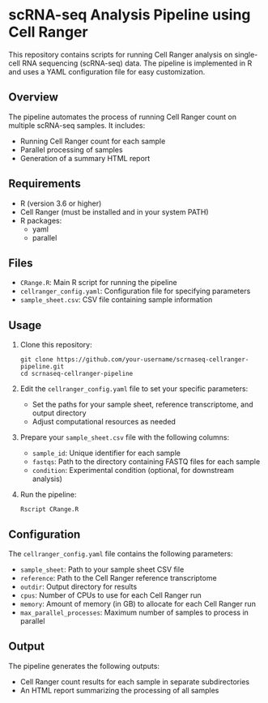 # scRNA-seq Analysis Pipeline using Cell Ranger

This repository contains scripts for running Cell Ranger analysis on single-cell RNA sequencing (scRNA-seq) data. The pipeline is implemented in R and uses a YAML configuration file for easy customization.

## Overview

The pipeline automates the process of running Cell Ranger count on multiple scRNA-seq samples. It includes:

- Running Cell Ranger count for each sample
- Parallel processing of samples
- Generation of a summary HTML report

## Requirements

- R (version 3.6 or higher)
- Cell Ranger (must be installed and in your system PATH)
- R packages:
  - yaml
  - parallel

## Files

- `CRange.R`: Main R script for running the pipeline
- `cellranger_config.yaml`: Configuration file for specifying parameters
- `sample_sheet.csv`: CSV file containing sample information

## Usage

1. Clone this repository:
   ```
   git clone https://github.com/your-username/scrnaseq-cellranger-pipeline.git
   cd scrnaseq-cellranger-pipeline
   ```

2. Edit the `cellranger_config.yaml` file to set your specific parameters:
   - Set the paths for your sample sheet, reference transcriptome, and output directory
   - Adjust computational resources as needed

3. Prepare your `sample_sheet.csv` file with the following columns:
   - `sample_id`: Unique identifier for each sample
   - `fastqs`: Path to the directory containing FASTQ files for each sample
   - `condition`: Experimental condition (optional, for downstream analysis)

4. Run the pipeline:
   ```
   Rscript CRange.R
   ```

## Configuration

The `cellranger_config.yaml` file contains the following parameters:

- `sample_sheet`: Path to your sample sheet CSV file
- `reference`: Path to the Cell Ranger reference transcriptome
- `outdir`: Output directory for results
- `cpus`: Number of CPUs to use for each Cell Ranger run
- `memory`: Amount of memory (in GB) to allocate for each Cell Ranger run
- `max_parallel_processes`: Maximum number of samples to process in parallel

## Output

The pipeline generates the following outputs:

- Cell Ranger count results for each sample in separate subdirectories
- An HTML report summarizing the processing of all samples

